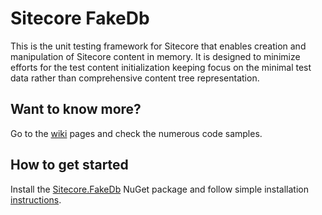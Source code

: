 Sitecore FakeDb
===============

This is the unit testing framework for Sitecore that enables creation and manipulation of Sitecore content in memory. It is designed to minimize efforts for the test content initialization keeping focus on the minimal test data rather than comprehensive content tree representation.

## Want to know more?
Go to the [wiki](https://github.com/sergeyshushlyapin/Sitecore.FakeDb/wiki) pages and check the numerous code samples.

## How to get started
Install the [Sitecore.FakeDb](https://www.nuget.org/packages/Sitecore.FakeDb/) NuGet package and follow simple installation [instructions](https://github.com/sergeyshushlyapin/Sitecore.FakeDb/wiki/Installation).